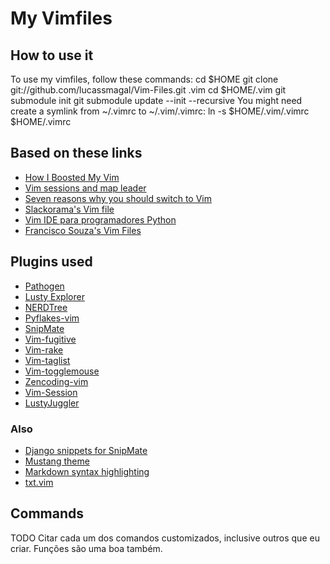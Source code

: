 My Vimfiles
=============================

How to use it
-----------------

To use my vimfiles, follow these commands:
    cd $HOME
    git clone git://github.com/lucassmagal/Vim-Files.git .vim
    cd $HOME/.vim
    git submodule init
    git submodule update --init --recursive
You might need create a symlink from ~/.vimrc to ~/.vim/.vimrc:
    ln -s $HOME/.vim/.vimrc $HOME/.vimrc

Based on these links
--------------------

* [How I Boosted My Vim][1] 
* [Vim sessions and map leader][2]
* [Seven reasons why you should switch to Vim][3]
* [Slackorama's Vim file][4]
* [Vim IDE para programadores Python][5]
* [Francisco Souza's Vim Files][6]

Plugins used
------------

* [Pathogen][Pathogen]
* [Lusty Explorer][Lusty]
* [NERDTree][Nerd]
* [Pyflakes-vim][Flakes]
* [SnipMate][Snipmate]
* [Vim-fugitive][Fugitive]
* [Vim-rake][Rake]
* [Vim-taglist][Taglist]
* [Vim-togglemouse][Toggle]
* [Zencoding-vim][Zen]
* [Vim-Session][Session]
* [LustyJuggler][Juggler]

### Also

* [Django snippets for SnipMate][Django snippets]
* [Mustang theme][Mustang]
* [Markdown syntax highlighting][Markdown]
* [txt.vim][TXT]

Commands
--------

TODO Citar cada um dos comandos customizados, inclusive outros que eu criar.
Funções são uma boa também.

[1]: http://nvie.com/posts/how-i-boosted-my-vim/
[2]: http://feralchicken.wordpress.com/2011/01/03/vim-sessions-and-map-leader/
[3]: http://agiliq.com/blog/2010/11/seven-reasons-why-you-should-switch-to-vim-for-dja/
[4]: http://www.slackorama.com/projects/vim/vimrc.html
[5]: http://avelino.us/2011/12/22/vim-ide-para-programadores-python/
[6]: https://github.com/fsouza/vimfiles

[Pathogen]: https://github.com/tpope/vim-pathogen
[Lusty]: https://github.com/vim-scripts/LustyExplorer
[Nerd]: https://github.com/scrooloose/nerdtree
[Flakes]: https://github.com/kevinw/pyflakes-vim
[Snipmate]: https://github.com/msanders/snipmate.vim
[Fugitive]: https://github.com/tpope/vim-fugitive
[Rake]: https://github.com/tpope/vim-rake
[Taglist]: https://github.com/vim-scripts/taglist.vim
[Toggle]: https://github.com/nvie/vim-togglemouse
[Zen]: https://github.com/mattn/zencoding-vim
[Session]: https://github.com/xolox/vim-session
[Juggler]: https://github.com/vim-scripts/LustyJuggler

[Django snippets]: https://github.com/robhudson/snipmate_for_django
[Mustang]: https://github.com/cschlueter/vim-mustang
[Markdown]: https://github.com/plasticboy/vim-markdown
[TXT]: http://aurelio.net/vim/txt.vim
